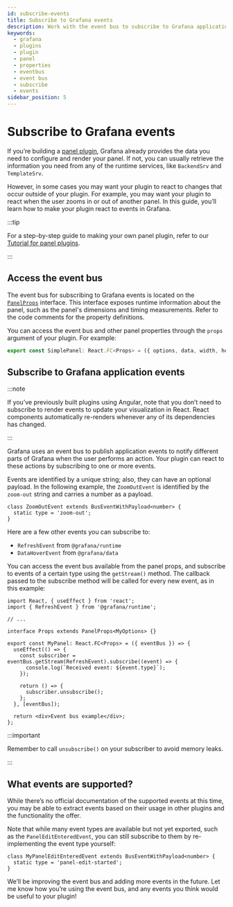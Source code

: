 ```yaml
---
id: subscribe-events
title: Subscribe to Grafana events
description: Work with the event bus to subscribe to Grafana application events
keywords:
  - grafana
  - plugins
  - plugin
  - panel
  - properties
  - eventbus
  - event bus
  - subscribe
  - events
sidebar_position: 5
---
```


# Subscribe to Grafana events

If you’re building a [panel plugin](../../introduction/plugin-types-usage.md#panel-visualization-plugins), Grafana already provides the data you need to configure and render your panel. If not, you can usually retrieve the information you need from any of the runtime services, like `BackendSrv` and `TemplateSrv`.

However, in some cases you may want your plugin to react to changes that occur outside of your plugin. For example, you may want your plugin to react when the user zooms in or out of another panel. In this guide, you’ll learn how to make your plugin react to events in Grafana.

:::tip

For a step-by-step guide to making your own panel plugin, refer to our [Tutorial for panel plugins](../../tutorials/build-a-panel-plugin.md).

:::

## Access the event bus

The event bus for subscribing to Grafana events is located on the [`PanelProps`](https://github.com/grafana/grafana/blob/57960148e47e4d82e899dbfa3cb9b2d474ad56dc/packages/grafana-data/src/types/panel.ts#L74-L122) interface. This interface exposes runtime information about the panel, such as the panel's dimensions and timing measurements. Refer to the code comments for the property definitions.

You can access the event bus and other panel properties through the `props` argument of your plugin. For example:

```js title="src/components/SimplePanel.tsx"
export const SimplePanel: React.FC<Props> = ({ options, data, width, height }) => {
```

## Subscribe to Grafana application events

:::note

If you’ve previously built plugins using Angular, note that you don’t need to subscribe to render events to update your visualization in React. React components automatically re-renders whenever any of its dependencies has changed.

:::

Grafana uses an event bus to publish application events to notify different parts of Grafana when the user performs an action. Your plugin can react to these actions by subscribing to one or more events.

Events are identified by a unique string; also, they can have an optional payload. In the following example, the `ZoomOutEvent` is identified by the `zoom-out` string and carries a number as a payload.

```tsx
class ZoomOutEvent extends BusEventWithPayload<number> {
  static type = 'zoom-out';
}
```

Here are a few other events you can subscribe to:

- `RefreshEvent` from `@grafana/runtime`
- `DataHoverEvent` from `@grafana/data`

You can access the event bus available from the panel props, and subscribe to events of a certain type using the `getStream()` method. The callback passed to the subscribe method will be called for every new event, as in this example:

```tsx
import React, { useEffect } from 'react';
import { RefreshEvent } from '@grafana/runtime';

// ...

interface Props extends PanelProps<MyOptions> {}

export const MyPanel: React.FC<Props> = ({ eventBus }) => {
  useEffect(() => {
    const subscriber = eventBus.getStream(RefreshEvent).subscribe((event) => {
      console.log(`Received event: ${event.type}`);
    });

    return () => {
      subscriber.unsubscribe();
    };
  }, [eventBus]);

  return <div>Event bus example</div>;
};
```

:::important

Remember to call `unsubscribe()` on your subscriber to avoid memory leaks.

:::

## What events are supported?

While there’s no official documentation of the supported events at this time, you may be able to extract events based on their usage in other plugins and the functionality the offer.

Note that while many event types are available but not yet exported, such as the `PanelEditEnteredEvent`, you can still subscribe to them by re-implementing the event type yourself:

```tsx
class MyPanelEditEnteredEvent extends BusEventWithPayload<number> {
  static type = 'panel-edit-started';
}
```

We’ll be improving the event bus and adding more events in the future. Let me know how you’re using the event bus, and any events you think would be useful to your plugin!
